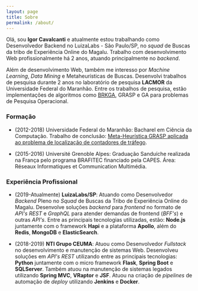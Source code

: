 ```yaml
---
layout: page
title: Sobre
permalink: /about/
---
```


Olá, sou **Igor Cavalcanti** e atualmente estou trabalhando como Desenvolvedor Backend no LuizaLabs - São Paulo/SP, no *squad* de Buscas da tribo de Experiência Online do Magalu. Trabalho com desenvolvimento Web profissionalmente há 2 anos, atuando principalmente no *backend*.

Além de desenvolvimento Web, também me interesso por *Machine Learning*, *Data Mining* e Metaheurísticas de Buscas. Desenvolvi trabalhos de pesquisa durante 2 anos no laboratório de pesquisa **LACMOR** da Universidade Federal do Maranhão. Entre os trabalhos de pesquisa, estão implementações de algoritmos como [BRKGA](https://gitlab.com/cavalcantigor/algoritmos-de-otimizacao/tree/master/brkga-pctsp), GRASP e GA para problemas de Pesquisa Operacional.

### Formação

* (2012-2018) Universidade Federal do Maranhão: Bacharel em Ciência da Computação.
Trabalho de conclusão: [Meta-Heurística GRASP aplicada ao problema de localização de contadores de tráfego](https://monografias.ufma.br/jspui/handle/123456789/3496).

* (2015-2016) Université Grenoble Alpes: Graduação Sanduíche realizada na França pelo programa BRAFITEC financiado pela CAPES. Área: Réseaux Informatiques et Communication Multimédia.

### Experiência Profissional

* (2019-Atualmente) **LuizaLabs/SP**: Atuando como Desenvolvedor *Backend* Pleno no *Squad* de Buscas da Tribo de Experiência Online do Magalu. Desenvolve soluções *backend* para *frontend* no formato de *API's REST* e *GraphQL* para atender demandas de frontend (*BFF's*) e outras *API's*. Entre as principais tecnologias utilizadas, estão: **Node.js** juntamente com o framework **Hapi** e a plataforma **Apollo**, além do **Redis**, **MongoDB** e **ElasticSearch**.

* (2018-2019) **NTI Grupo CEUMA**: Atuou como Desenvolvedor *Fullstack* no desenvolvimento e manutenção de sistemas Web. Desenvolveu soluções em *API's REST* utilizando entre as principais tecnologias: **Python** juntamente com o micro framework **Flask**, **Spring Boot** e **SQLServer**. Também atuou na manutenção de sistemas legados utilizando **Spring MVC**, **VRaptor** e **JSF**. Atuou na criação de *pipelines* de automação de *deploy* utilizando **Jenkins** e **Docker**.